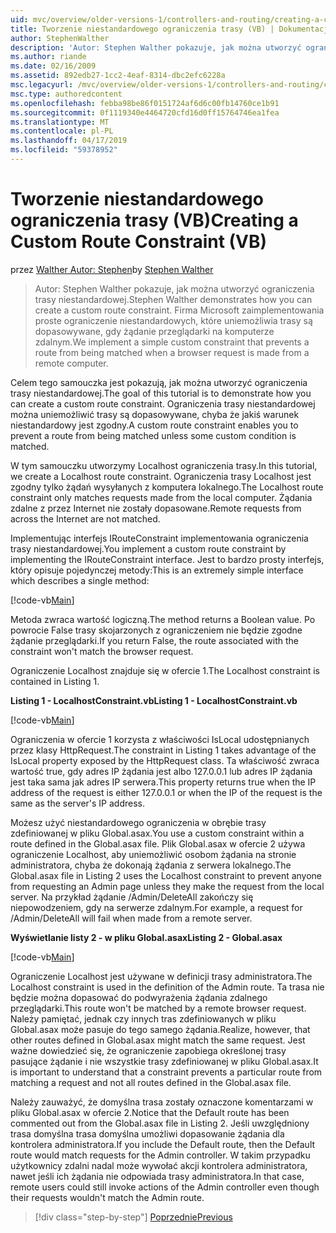 ```yaml
---
uid: mvc/overview/older-versions-1/controllers-and-routing/creating-a-custom-route-constraint-vb
title: Tworzenie niestandardowego ograniczenia trasy (VB) | Dokumentacja firmy Microsoft
author: StephenWalther
description: 'Autor: Stephen Walther pokazuje, jak można utworzyć ograniczenia trasy niestandardowej. Wdrożymy prosty niestandardowe ograniczenia, które uniemożliwia trasę dopasowywane w...'
ms.author: riande
ms.date: 02/16/2009
ms.assetid: 892edb27-1cc2-4eaf-8314-dbc2efc6228a
msc.legacyurl: /mvc/overview/older-versions-1/controllers-and-routing/creating-a-custom-route-constraint-vb
msc.type: authoredcontent
ms.openlocfilehash: febba98be86f0151724af6d6c00fb14760ce1b91
ms.sourcegitcommit: 0f1119340e4464720cfd16d0ff15764746ea1fea
ms.translationtype: MT
ms.contentlocale: pl-PL
ms.lasthandoff: 04/17/2019
ms.locfileid: "59378952"
---
```

# <a name="creating-a-custom-route-constraint-vb"></a><span data-ttu-id="4e67c-104">Tworzenie niestandardowego ograniczenia trasy (VB)</span><span class="sxs-lookup"><span data-stu-id="4e67c-104">Creating a Custom Route Constraint (VB)</span></span>

<span data-ttu-id="4e67c-105">przez [Walther Autor: Stephen](https://github.com/StephenWalther)</span><span class="sxs-lookup"><span data-stu-id="4e67c-105">by [Stephen Walther](https://github.com/StephenWalther)</span></span>

> <span data-ttu-id="4e67c-106">Autor: Stephen Walther pokazuje, jak można utworzyć ograniczenia trasy niestandardowej.</span><span class="sxs-lookup"><span data-stu-id="4e67c-106">Stephen Walther demonstrates how you can create a custom route constraint.</span></span> <span data-ttu-id="4e67c-107">Firma Microsoft zaimplementowania proste ograniczenie niestandardowych, które uniemożliwia trasy są dopasowywane, gdy żądanie przeglądarki na komputerze zdalnym.</span><span class="sxs-lookup"><span data-stu-id="4e67c-107">We implement a simple custom constraint that prevents a route from being matched when a browser request is made from a remote computer.</span></span>


<span data-ttu-id="4e67c-108">Celem tego samouczka jest pokazują, jak można utworzyć ograniczenia trasy niestandardowej.</span><span class="sxs-lookup"><span data-stu-id="4e67c-108">The goal of this tutorial is to demonstrate how you can create a custom route constraint.</span></span> <span data-ttu-id="4e67c-109">Ograniczenia trasy niestandardowej można uniemożliwić trasy są dopasowywane, chyba że jakiś warunek niestandardowy jest zgodny.</span><span class="sxs-lookup"><span data-stu-id="4e67c-109">A custom route constraint enables you to prevent a route from being matched unless some custom condition is matched.</span></span>

<span data-ttu-id="4e67c-110">W tym samouczku utworzymy Localhost ograniczenia trasy.</span><span class="sxs-lookup"><span data-stu-id="4e67c-110">In this tutorial, we create a Localhost route constraint.</span></span> <span data-ttu-id="4e67c-111">Ograniczenia trasy Localhost jest zgodny tylko żądań wysyłanych z komputera lokalnego.</span><span class="sxs-lookup"><span data-stu-id="4e67c-111">The Localhost route constraint only matches requests made from the local computer.</span></span> <span data-ttu-id="4e67c-112">Żądania zdalne z przez Internet nie zostały dopasowane.</span><span class="sxs-lookup"><span data-stu-id="4e67c-112">Remote requests from across the Internet are not matched.</span></span>

<span data-ttu-id="4e67c-113">Implementując interfejs IRouteConstraint implementowania ograniczenia trasy niestandardowej.</span><span class="sxs-lookup"><span data-stu-id="4e67c-113">You implement a custom route constraint by implementing the IRouteConstraint interface.</span></span> <span data-ttu-id="4e67c-114">Jest to bardzo prosty interfejs, który opisuje pojedynczej metody:</span><span class="sxs-lookup"><span data-stu-id="4e67c-114">This is an extremely simple interface which describes a single method:</span></span>

[!code-vb[Main](creating-a-custom-route-constraint-vb/samples/sample1.vb)]

<span data-ttu-id="4e67c-115">Metoda zwraca wartość logiczną.</span><span class="sxs-lookup"><span data-stu-id="4e67c-115">The method returns a Boolean value.</span></span> <span data-ttu-id="4e67c-116">Po powrocie False trasy skojarzonych z ograniczeniem nie będzie zgodne żądanie przeglądarki.</span><span class="sxs-lookup"><span data-stu-id="4e67c-116">If you return False, the route associated with the constraint won't match the browser request.</span></span>

<span data-ttu-id="4e67c-117">Ograniczenie Localhost znajduje się w ofercie 1.</span><span class="sxs-lookup"><span data-stu-id="4e67c-117">The Localhost constraint is contained in Listing 1.</span></span>

<span data-ttu-id="4e67c-118">**Listing 1 - LocalhostConstraint.vb**</span><span class="sxs-lookup"><span data-stu-id="4e67c-118">**Listing 1 - LocalhostConstraint.vb**</span></span>

[!code-vb[Main](creating-a-custom-route-constraint-vb/samples/sample2.vb)]

<span data-ttu-id="4e67c-119">Ograniczenia w ofercie 1 korzysta z właściwości IsLocal udostępnianych przez klasy HttpRequest.</span><span class="sxs-lookup"><span data-stu-id="4e67c-119">The constraint in Listing 1 takes advantage of the IsLocal property exposed by the HttpRequest class.</span></span> <span data-ttu-id="4e67c-120">Ta właściwość zwraca wartość true, gdy adres IP żądania jest albo 127.0.0.1 lub adres IP żądania jest taka sama jak adres IP serwera.</span><span class="sxs-lookup"><span data-stu-id="4e67c-120">This property returns true when the IP address of the request is either 127.0.0.1 or when the IP of the request is the same as the server's IP address.</span></span>

<span data-ttu-id="4e67c-121">Możesz użyć niestandardowego ograniczenia w obrębie trasy zdefiniowanej w pliku Global.asax.</span><span class="sxs-lookup"><span data-stu-id="4e67c-121">You use a custom constraint within a route defined in the Global.asax file.</span></span> <span data-ttu-id="4e67c-122">Plik Global.asax w ofercie 2 używa ograniczenie Localhost, aby uniemożliwić osobom żądania na stronie administratora, chyba że dokonają żądania z serwera lokalnego.</span><span class="sxs-lookup"><span data-stu-id="4e67c-122">The Global.asax file in Listing 2 uses the Localhost constraint to prevent anyone from requesting an Admin page unless they make the request from the local server.</span></span> <span data-ttu-id="4e67c-123">Na przykład żądanie /Admin/DeleteAll zakończy się niepowodzeniem, gdy na serwerze zdalnym.</span><span class="sxs-lookup"><span data-stu-id="4e67c-123">For example, a request for /Admin/DeleteAll will fail when made from a remote server.</span></span>

<span data-ttu-id="4e67c-124">**Wyświetlanie listy 2 - w pliku Global.asax**</span><span class="sxs-lookup"><span data-stu-id="4e67c-124">**Listing 2 - Global.asax**</span></span>

[!code-vb[Main](creating-a-custom-route-constraint-vb/samples/sample3.vb)]

<span data-ttu-id="4e67c-125">Ograniczenie Localhost jest używane w definicji trasy administratora.</span><span class="sxs-lookup"><span data-stu-id="4e67c-125">The Localhost constraint is used in the definition of the Admin route.</span></span> <span data-ttu-id="4e67c-126">Ta trasa nie będzie można dopasować do podwyrażenia żądania zdalnego przeglądarki.</span><span class="sxs-lookup"><span data-stu-id="4e67c-126">This route won't be matched by a remote browser request.</span></span> <span data-ttu-id="4e67c-127">Należy pamiętać, jednak czy innych tras zdefiniowanych w pliku Global.asax może pasuje do tego samego żądania.</span><span class="sxs-lookup"><span data-stu-id="4e67c-127">Realize, however, that other routes defined in Global.asax might match the same request.</span></span> <span data-ttu-id="4e67c-128">Jest ważne dowiedzieć się, że ograniczenie zapobiega określonej trasy pasujące żądanie i nie wszystkie trasy zdefiniowanej w pliku Global.asax.</span><span class="sxs-lookup"><span data-stu-id="4e67c-128">It is important to understand that a constraint prevents a particular route from matching a request and not all routes defined in the Global.asax file.</span></span>

<span data-ttu-id="4e67c-129">Należy zauważyć, że domyślna trasa zostały oznaczone komentarzami w pliku Global.asax w ofercie 2.</span><span class="sxs-lookup"><span data-stu-id="4e67c-129">Notice that the Default route has been commented out from the Global.asax file in Listing 2.</span></span> <span data-ttu-id="4e67c-130">Jeśli uwzględniony trasa domyślna trasa domyślna umożliwi dopasowanie żądania dla kontrolera administratora.</span><span class="sxs-lookup"><span data-stu-id="4e67c-130">If you include the Default route, then the Default route would match requests for the Admin controller.</span></span> <span data-ttu-id="4e67c-131">W takim przypadku użytkownicy zdalni nadal może wywołać akcji kontrolera administratora, nawet jeśli ich żądania nie odpowiada trasy administratora.</span><span class="sxs-lookup"><span data-stu-id="4e67c-131">In that case, remote users could still invoke actions of the Admin controller even though their requests wouldn't match the Admin route.</span></span>

> [!div class="step-by-step"]
> [<span data-ttu-id="4e67c-132">Poprzednie</span><span class="sxs-lookup"><span data-stu-id="4e67c-132">Previous</span></span>](creating-a-route-constraint-vb.md)
